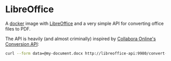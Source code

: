 # LibreOffice

A [docker](https://www.docker.com/) image with
[LibreOffice](https://www.libreoffice.org/) and a very simple API for converting
office files to PDF.

The API is heavily (and almost criminally) inspired by [Collabora Online's
Conversion API](https://sdk.collaboraonline.com/docs/conversion_api.html):

```sh
curl --form data=@my-document.docx http://libreoffice-api:9980/convert-to/pdf --output my-document.pdf
```
